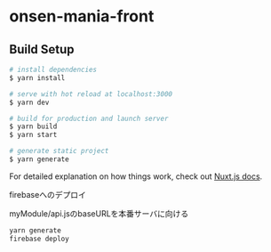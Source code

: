 # onsen-mania-front

## Build Setup

```bash
# install dependencies
$ yarn install

# serve with hot reload at localhost:3000
$ yarn dev

# build for production and launch server
$ yarn build
$ yarn start

# generate static project
$ yarn generate
```

For detailed explanation on how things work, check out [Nuxt.js docs](https://nuxtjs.org).


firebaseへのデプロイ

myModule/api.jsのbaseURLを本番サーバに向ける

```bash
yarn generate
firebase deploy
```
